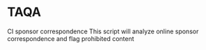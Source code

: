 # TAQA
CI sponsor correspondence
This script will analyze online sponsor correspondence and flag prohibited content